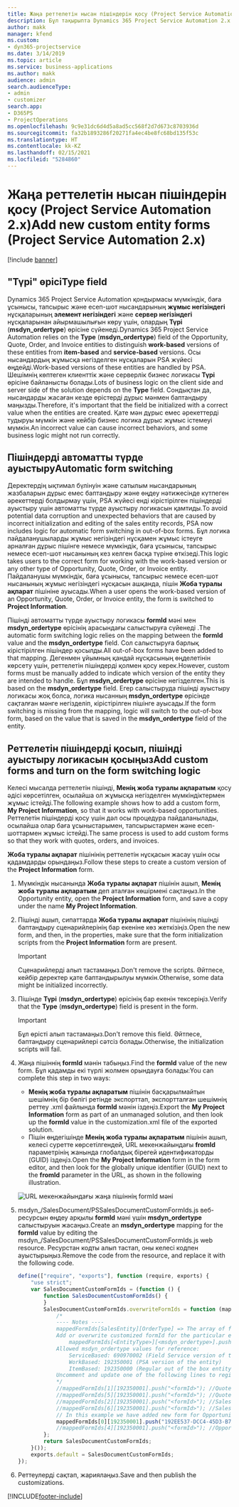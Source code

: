 ```yaml
---
title: Жаңа реттелетін нысан пішіндерін қосу (Project Service Automation 2.x)
description: Бұл тақырыпта Dynamics 365 Project Service Automation 2.x. нұсқасында мүмкіндіктерге, баға ұсыныстарына, тапсырыстарға немесе есеп-шоттарға реттелетін нысан пішіндерін қосу жолы туралы ақпарат берілген.
author: makk
manager: kfend
ms.custom:
- dyn365-projectservice
ms.date: 3/14/2019
ms.topic: article
ms.service: business-applications
ms.author: makk
audience: admin
search.audienceType:
- admin
- customizer
search.app:
- D365PS
- ProjectOperations
ms.openlocfilehash: 9c9e31dc6d4d5a8ad5cc568f2d7d673c8703936d
ms.sourcegitcommit: fa32b1893286f20271fa4ec4be8fc68bd135f53c
ms.translationtype: HT
ms.contentlocale: kk-KZ
ms.lasthandoff: 02/15/2021
ms.locfileid: "5284860"
---
```

# <a name="add-new-custom-entity-forms-project-service-automation-2x"></a><span data-ttu-id="54205-103">Жаңа реттелетін нысан пішіндерін қосу (Project Service Automation 2.x)</span><span class="sxs-lookup"><span data-stu-id="54205-103">Add new custom entity forms (Project Service Automation 2.x)</span></span>

[!include [banner](../../includes/psa-now-project-operations.md)]

## <a name="type-field"></a><span data-ttu-id="54205-104">"Түрі" өрісі</span><span class="sxs-lookup"><span data-stu-id="54205-104">Type field</span></span> 

<span data-ttu-id="54205-105">Dynamics 365 Project Service Automation қондырмасы мүмкіндік, баға ұсынысы, тапсырыс және есеп-шот нысандарының **жұмыс негізіндегі** нұсқаларының **элемент негізіндегі** және **сервер негізіндегі** нұсқаларынан айырмашылығын көру үшін, олардың **Түрі** (**msdyn\_ordertype**) өрісіне сүйенеді.</span><span class="sxs-lookup"><span data-stu-id="54205-105">Dynamics 365 Project Service Automation relies on the **Type** (**msdyn\_ordertype**) field of the Opportunity, Quote, Order, and Invoice entities to distinguish **work-based** versions of these entities from **item-based** and **service-based** versions.</span></span> <span data-ttu-id="54205-106">Осы нысандардың жұмысқа негізделген нұсқаларын PSA жүйесі өңдейді.</span><span class="sxs-lookup"><span data-stu-id="54205-106">Work-based versions of these entities are handled by PSA.</span></span> <span data-ttu-id="54205-107">Шешімнің көптеген клиенттік және серверлік бизнес логикасы **Түрі** өрісіне байланысты болады.</span><span class="sxs-lookup"><span data-stu-id="54205-107">Lots of business logic on the client side and server side of the solution depends on the **Type** field.</span></span> <span data-ttu-id="54205-108">Сондықтан да, нысандарды жасаған кезде өрістерді дұрыс мәнмен баптандыру маңызды.</span><span class="sxs-lookup"><span data-stu-id="54205-108">Therefore, it's important that the field be initialized with a correct value when the entities are created.</span></span> <span data-ttu-id="54205-109">Қате мән дұрыс емес әрекеттерді тудыруы мүмкін және кейбір бизнес логика дұрыс жұмыс істемеуі мүмкін.</span><span class="sxs-lookup"><span data-stu-id="54205-109">An incorrect value can cause incorrect behaviors, and some business logic might not run correctly.</span></span>

## <a name="automatic-form-switching"></a><span data-ttu-id="54205-110">Пішіндерді автоматты түрде ауыстыру</span><span class="sxs-lookup"><span data-stu-id="54205-110">Automatic form switching</span></span>

<span data-ttu-id="54205-111">Деректердің ықтимал бүлінуін және сатылым нысандарының жазбаларын дұрыс емес баптандыру және өңдеу нәтижесінде күтпеген әрекеттерді болдырмау үшін, PSA жүйесі енді кірістірілген пішіндерді ауыстыру үшін автоматты түрде ауыстыру логикасын қамтиды.</span><span class="sxs-lookup"><span data-stu-id="54205-111">To avoid potential data corruption and unexpected behaviors that are caused by incorrect initialization and editing of the sales entity records, PSA now includes logic for automatic form switching in out-of-box forms.</span></span> <span data-ttu-id="54205-112">Бұл логика пайдаланушыларды жұмыс негізіндегі нұсқамен жұмыс істеуге арналған дұрыс пішінге немесе мүмкіндік, баға ұсынысы, тапсырыс немесе есеп-шот нысанының кез келген басқа түріне өткізеді.</span><span class="sxs-lookup"><span data-stu-id="54205-112">This logic takes users to the correct form for working with the work-based version or any other type of Opportunity, Quote, Order, or Invoice entity.</span></span> <span data-ttu-id="54205-113">Пайдаланушы мүмкіндік, баға ұсынысы, тапсырыс немесе есеп-шот нысанының жұмыс негізіндегі нұсқасын ашқанда, пішін **Жоба туралы ақпарат** пішініне ауысады.</span><span class="sxs-lookup"><span data-stu-id="54205-113">When a user opens the work-based version of an Opportunity, Quote, Order, or Invoice entity, the form is switched to **Project Information**.</span></span>

<span data-ttu-id="54205-114">Пішінді автоматты түрде ауыстыру логикасы **formId** мәні мен **msdyn\_ordertype** өрісінің арасындағы салыстыруға сүйенеді .</span><span class="sxs-lookup"><span data-stu-id="54205-114">The automatic form switching logic relies on the mapping between the **formId** value and the **msdyn\_ordertype** field.</span></span> <span data-ttu-id="54205-115">Сол салыстыруға барлық кірістірілген пішіндер қосылды.</span><span class="sxs-lookup"><span data-stu-id="54205-115">All out-of-box forms have been added to that mapping.</span></span> <span data-ttu-id="54205-116">Дегенмен ұйымның қандай нұсқасының өңделетінін көрсету үшін, реттелетін пішіндерді қолмен қосу керек.</span><span class="sxs-lookup"><span data-stu-id="54205-116">However, custom forms must be manually added to indicate which version of the entity they are intended to handle.</span></span> <span data-ttu-id="54205-117">Бұл **msdyn\_ordertype** өрісіне негізделген.</span><span class="sxs-lookup"><span data-stu-id="54205-117">This is based on the **msdyn\_ordertype** field.</span></span> <span data-ttu-id="54205-118">Егер салыстыруда пішінді ауыстыру логикасы жоқ болса, логика нысанның **msdyn\_ordertype** өрісінде сақталған мәнге негізделіп, кірістірілген пішінге ауысады.</span><span class="sxs-lookup"><span data-stu-id="54205-118">If the form switching is missing from the mapping, logic will switch to the out-of-box form, based on the value that is saved in the **msdyn\_ordertype** field of the entity.</span></span>

## <a name="add-custom-forms-and-turn-on-the-form-switching-logic"></a><span data-ttu-id="54205-119">Реттелетін пішіндерді қосып, пішінді ауыстыру логикасын қосыңыз</span><span class="sxs-lookup"><span data-stu-id="54205-119">Add custom forms and turn on the form switching logic</span></span>

<span data-ttu-id="54205-120">Келесі мысалда реттелетін пішінді, **Менің жоба туралы ақпаратым** қосу әдісі көрсетілген, осылайша ол жұмысқа негізделген мүмкіндіктермен жұмыс істейді.</span><span class="sxs-lookup"><span data-stu-id="54205-120">The following example shows how to add a custom form, **My Project Information**, so that it works with work-based opportunities.</span></span> <span data-ttu-id="54205-121">Реттелетін пішіндерді қосу үшін дәл осы процедура пайдаланылады, осылайша олар баға ұсыныстарымен, тапсырыстармен және есеп-шоттармен жұмыс істейді.</span><span class="sxs-lookup"><span data-stu-id="54205-121">The same process is used to add custom forms so that they work with quotes, orders, and invoices.</span></span>

<span data-ttu-id="54205-122">**Жоба туралы ақпарат** пішінінің реттелетін нұсқасын жасау үшін осы қадамдарды орындаңыз.</span><span class="sxs-lookup"><span data-stu-id="54205-122">Follow these steps to create a custom version of the **Project Information** form.</span></span>

1. <span data-ttu-id="54205-123">Мүмкіндік нысанында **Жоба туралы ақпарат** пішінін ашып, **Менің жоба туралы ақпаратым** деп аталған көшірмені сақтаңыз.</span><span class="sxs-lookup"><span data-stu-id="54205-123">In the Opportunity entity, open the **Project Information** form, and save a copy under the name **My Project Information**.</span></span>
2. <span data-ttu-id="54205-124">Пішінді ашып, сипаттарда **Жоба туралы ақпарат** пішінінің пішінді баптандыру сценарийлерінің бар екеніне көз жеткізіңіз.</span><span class="sxs-lookup"><span data-stu-id="54205-124">Open the new form, and then, in the properties, make sure that the form initialization scripts from the **Project Information** form are present.</span></span> 

    > [!IMPORTANT]
    > <span data-ttu-id="54205-125">Сценарийлерді алып тастамаңыз.</span><span class="sxs-lookup"><span data-stu-id="54205-125">Don't remove the scripts.</span></span> <span data-ttu-id="54205-126">Әйтпесе, кейбір деректер қате баптандырылуы мүмкін.</span><span class="sxs-lookup"><span data-stu-id="54205-126">Otherwise, some data might be initialized incorrectly.</span></span>

3. <span data-ttu-id="54205-127">Пішінде **Түрі** (**msdyn\_ordertype**) өрісінің бар екенін тексеріңіз.</span><span class="sxs-lookup"><span data-stu-id="54205-127">Verify that the **Type** (**msdyn\_ordertype**) field is present in the form.</span></span> 

    > [!IMPORTANT]
    > <span data-ttu-id="54205-128">Бұл өрісті алып тастамаңыз.</span><span class="sxs-lookup"><span data-stu-id="54205-128">Don't remove this field.</span></span> <span data-ttu-id="54205-129">Әйтпесе, баптандыру сценарийлері сәтсіз болады.</span><span class="sxs-lookup"><span data-stu-id="54205-129">Otherwise, the initialization scripts will fail.</span></span>

4. <span data-ttu-id="54205-130">Жаңа пішіннің **formId** мәнін табыңыз.</span><span class="sxs-lookup"><span data-stu-id="54205-130">Find the **formId** value of the new form.</span></span> <span data-ttu-id="54205-131">Бұл қадамды екі түрлі жолмен орындауға болады:</span><span class="sxs-lookup"><span data-stu-id="54205-131">You can complete this step in two ways:</span></span>

    - <span data-ttu-id="54205-132">**Менің жоба туралы ақпаратым** пішінін басқарылмайтын шешімнің бір бөлігі ретінде экспорттап, экспортталған шешімнің реттеу .xml файлында **formId** мәнін іздеңіз.</span><span class="sxs-lookup"><span data-stu-id="54205-132">Export the **My Project Information** form as part of an unmanaged solution, and then look up the **formId** value in the customization.xml file of the exported solution.</span></span>
    - <span data-ttu-id="54205-133">Пішін өңдегішінде **Менің жоба туралы ақпаратым** пішінін ашып, келесі суретте көрсетілгендей, URL мекенжайындағы **fromId** параметрінің жанында глобалдық бірегей идентификаторды (GUID) іздеңіз.</span><span class="sxs-lookup"><span data-stu-id="54205-133">Open the **My Project Information** form in the form editor, and then look for the globally unique identifier (GUID) next to the **fromId** parameter in the URL, as shown in the following illustration.</span></span>

    ![URL мекенжайындағы жаңа пішіннің formId мәні](media/how-to-add-custom-forms-in-v2.0.png)

5. <span data-ttu-id="54205-135">msdyn\_/SalesDocument/PSSalesDocumentCustomFormIds.js веб-ресурсын өңдеу арқылы **formId** мәні үшін **msdyn\_ordertype** салыстыруын жасаңыз.</span><span class="sxs-lookup"><span data-stu-id="54205-135">Create an **msdyn\_ordertype** mapping for the **formId** value by editing the msdyn\_/SalesDocument/PSSalesDocumentCustomFormIds.js web resource.</span></span> <span data-ttu-id="54205-136">Ресурстан кодты алып тастап, оны келесі кодпен ауыстырыңыз.</span><span class="sxs-lookup"><span data-stu-id="54205-136">Remove the code from the resource, and replace it with the following code.</span></span>

    ```javascript
    define(["require", "exports"], function (require, exports) {
        "use strict";
        var SalesDocumentCustomFormIds = (function () {
            function SalesDocumentCustomFormIds() {
            }
            SalesDocumentCustomFormIds.overwriteFormIds = function (mappedFormIds) {
                /*
                ---- Notes ----
                mappedFormIds[SalesEntity][OrderType] => The array of forms IDs that support particular entity and order type
                Add or overwrite customized formId for the particular entity and order type by calling:
                    mappedFormIds[<EntityType>][<msdyn_ordertype>].push("<formId>");
                Allowed msdyn_ordertype values for reference:
                    ServiceBased: 690970002 (Field Service version of the entity)
                    WorkBased: 192350001 (PSA version of the entity)
                    ItemBased: 192350000 (Regular out of the box entity)
                Uncomment and update one of the following lines to register custom PSA form for required entity:
                */      
                //mappedFormIds[1][192350001].push("<formId>"); //Quote
                //mappedFormIds[5][192350001].push("<formId>"); //Quote Line
                //mappedFormIds[2][192350001].push("<formId>"); //Sales Order
                //mappedFormIds[6][192350001].push("<formId>"); //Sales Order Line
                // In this example we have added new form for Opportunity
                mappedFormIds[0][192350001].push("192EE537-DCC4-45D3-B7AF-EA694B9113D2"); //Opportunity
                //mappedFormIds[4][192350001].push("<formId>"); //Opportunity Line
            };
            return SalesDocumentCustomFormIds;
        }());
        exports.default = SalesDocumentCustomFormIds;
    });
    ```

6. <span data-ttu-id="54205-137">Реттеулерді сақтап, жариялаңыз.</span><span class="sxs-lookup"><span data-stu-id="54205-137">Save and then publish the customizations.</span></span>


[!INCLUDE[footer-include](../../includes/footer-banner.md)]